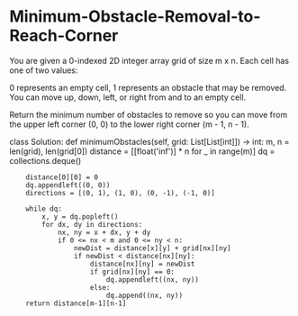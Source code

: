 # Minimum-Obstacle-Removal-to-Reach-Corner

You are given a 0-indexed 2D integer array grid of size m x n. Each cell has one of two values:

0 represents an empty cell,
1 represents an obstacle that may be removed.
You can move up, down, left, or right from and to an empty cell.

Return the minimum number of obstacles to remove so you can move from the upper left corner (0, 0) to the lower right corner (m - 1, n - 1).

class Solution:
    def minimumObstacles(self, grid: List[List[int]]) -> int:
        m, n = len(grid), len(grid[0])
        distance = [[float('inf')] * n for _ in range(m)]
        dq = collections.deque()

        distance[0][0] = 0
        dq.appendleft((0, 0))
        directions = [(0, 1), (1, 0), (0, -1), (-1, 0)]

        while dq:
            x, y = dq.popleft()
            for dx, dy in directions:
                nx, ny = x + dx, y + dy
                if 0 <= nx < m and 0 <= ny < n:
                    newDist = distance[x][y] + grid[nx][ny]
                    if newDist < distance[nx][ny]:
                        distance[nx][ny] = newDist
                        if grid[nx][ny] == 0:
                            dq.appendleft((nx, ny))
                        else:
                            dq.append((nx, ny))
        return distance[m-1][n-1]

